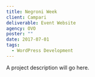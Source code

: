 ```yaml
---
title: Negroni Week
client: Campari
deliverable: Event Website
agency: OVO
poster: ""
date: 2017-07-01
tags:
  - WordPress Development
---
```


A project description will go here. 
